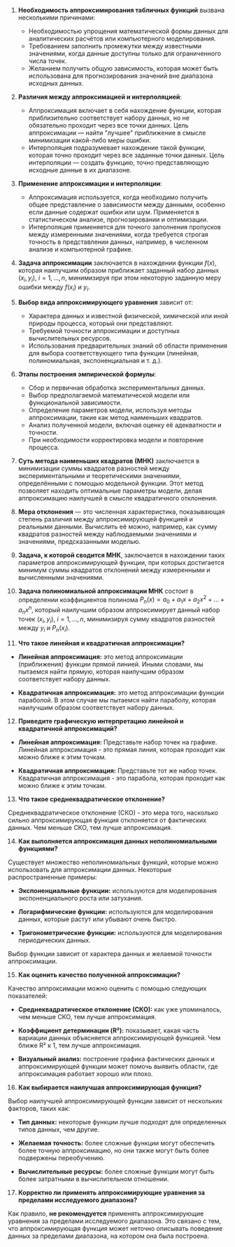 1. **Необходимость аппроксимирования табличных функций** вызвана несколькими причинами:
   - Необходимостью упрощения математической формы данных для аналитических расчётов или компьютерного моделирования.
   - Требованием заполнить промежутки между известными значениями, когда данные доступны только для ограниченного числа точек.
   - Желанием получить общую зависимость, которая может быть использована для прогнозирования значений вне диапазона исходных данных.

2. **Различия между аппроксимацией и интерполяцией**:
   - Аппроксимация включает в себя нахождение функции, которая приблизительно соответствует набору данных, но не обязательно проходит через все точки данных. Цель аппроксимации — найти "лучшее" приближение в смысле минимизации какой-либо меры ошибки.
   - Интерполяция подразумевает нахождение такой функции, которая точно проходит через все заданные точки данных. Цель интерполяции — создать функцию, точно представляющую исходные данные в их диапазоне.

3. **Применение аппроксимации и интерполяции**:
   - Аппроксимация используется, когда необходимо получить общее представление о зависимости между данными, особенно если данные содержат ошибки или шум. Применяется в статистическом анализе, прогнозировании и оптимизации.
   - Интерполяция применяется для точного заполнения пропусков между измеренными значениями, когда требуется строгая точность в представлении данных, например, в численном анализе и компьютерной графике.

4. **Задача аппроксимации** заключается в нахождении функции $f(x)$, которая наилучшим образом приближает заданный набор данных $(x_i, y_i)$, $i = 1, \ldots, n$, минимизируя при этом некоторую заданную меру ошибки между $f(x_i)$ и $y_i$.

5. **Выбор вида аппроксимирующего уравнения** зависит от:
   - Характера данных и известной физической, химической или иной природы процесса, который они представляют.
   - Требуемой точности аппроксимации и доступных вычислительных ресурсов.
   - Использования предварительных знаний об области применения для выбора соответствующего типа функции (линейная, полиномиальная, экспоненциальная и т. д.).

6. **Этапы построения эмпирической формулы**:
   - Сбор и первичная обработка экспериментальных данных.
   - Выбор предполагаемой математической модели или функциональной зависимости.
   - Определение параметров модели, используя методы аппроксимации, такие как метод наименьших квадратов.
   - Анализ полученной модели, включая оценку её адекватности и точности.
   - При необходимости корректировка модели и повторение процесса.

7. **Суть метода наименьших квадратов (МНК)** заключается в минимизации суммы квадратов разностей между экспериментальными и теоретическими значениями, определёнными с помощью модельной функции. Этот метод позволяет находить оптимальные параметры модели, делая аппроксимацию наилучшей в смысле квадратичного отклонения.

8. **Мера отклонения** — это численная характеристика, показывающая степень различия между аппроксимирующей функцией и реальными данными. Вычислить её можно, например, как сумму квадратов разностей между наблюдаемыми значениями и значениями, предсказанными моделью.

9. **Задача, к которой сводится МНК**, заключается в нахождении таких параметров аппроксимирующей функции, при которых достигается минимум суммы квадратов отклонений между измеренными и вычисленными значениями.

10. **Задача полиномиальной аппроксимации МНК** состоит в определении коэффициентов полинома $P_n(x) = a_0 + a_1x + a_2x^2 + \ldots + a_nx^n$, который наилучшим образом аппроксимирует данный набор точек $(x_i, y_i)$, $i = 1, \ldots, n$, минимизируя сумму квадратов разностей между $y_i$ и $P_n(x_i)$.

11.  **Что  такое  линейная  и  квадратичная  аппроксимации?**

-   **Линейная  аппроксимация:**  это  метод  аппроксимации  (приближения)  функции  прямой  линией.  Иными  словами,  мы  пытаемся  найти  прямую,  которая  наилучшим  образом  соответствует  набору  данных.
    
-   **Квадратичная  аппроксимация:**  это  метод  аппроксимации  функции  параболой.  В  этом  случае  мы  пытаемся  найти  параболу,  которая  наилучшим  образом  соответствует  набору  данных.
    

12.  **Приведите  графическую  интерпретацию  линейной  и  квадратичной  аппроксимаций?**

-   **Линейная  аппроксимация:**  Представьте  набор  точек  на  графике.  Линейная  аппроксимация  -  это  прямая  линия,  которая  проходит  как  можно  ближе  к  этим  точкам.
    
-   **Квадратичная  аппроксимация:**  Представьте  тот  же  набор  точек.  Квадратичная  аппроксимация  -  это  парабола,  которая  проходит  как  можно  ближе  к  этим  точкам.
    

13.  **Что  такое  среднеквадратическое  отклонение?**

Среднеквадратическое  отклонение  (СКО)  -  это  мера  того,  насколько  сильно  аппроксимирующая  функция  отклоняется  от  фактических  данных.  Чем  меньше  СКО,  тем  лучше  аппроксимация.

14. **Как  выполняется  аппроксимация  данных  неполиномиальными  функциями?**

Существует  множество  неполиномиальных  функций,  которые  можно  использовать  для  аппроксимации  данных.  Некоторые  распространенные  примеры:

-   **Экспоненциальные  функции:**  используются  для  моделирования  экспоненциального  роста  или  затухания.
    
-   **Логарифмические  функции:**  используются  для  моделирования  данных,  которые  растут  или  убывают  очень  быстро.
    
-   **Тригонометрические  функции:**  используются  для  моделирования  периодических  данных.
    

Выбор  функции  зависит  от  характера  данных  и  желаемой  точности  аппроксимации.

15.  **Как  оценить  качество  полученной  аппроксимации?**

Качество  аппроксимации  можно  оценить  с  помощью  следующих  показателей:

-   **Среднеквадратическое  отклонение  (СКО):**  как  уже  упоминалось,  чем  меньше  СКО,  тем  лучше  аппроксимация.
    
-   **Коэффициент  детерминации  (R²):**  показывает,  какая  часть  вариации  данных  объясняется  аппроксимирующей  функцией.  Чем  ближе  R²  к  1,  тем  лучше  аппроксимация.
    
-   **Визуальный  анализ:**  построение  графика  фактических  данных  и  аппроксимирующей  функции  может  помочь  выявить  области,  где  аппроксимация  работает  хорошо  или  плохо.
    

16.  **Как  выбирается  наилучшая  аппроксимирующая  функция?**

Выбор  наилучшей  аппроксимирующей  функции  зависит  от  нескольких  факторов,  таких  как:

-   **Тип  данных:**  некоторые  функции  лучше  подходят  для  определенных  типов  данных,  чем  другие.
    
-   **Желаемая  точность:**  более  сложные  функции  могут  обеспечить  более  точную  аппроксимацию,  но  они  также  могут  быть  более  подвержены  переобучению.
    
-   **Вычислительные  ресурсы:**  более  сложные  функции  могут  быть  более  затратными  в  вычислительном  отношении.
    
17.  **Корректно  ли  применять  аппроксимирующие  уравнения  за  пределами  исследуемого  диапазона?**

Как  правило,  **не  рекомендуется**  применять  аппроксимирующие  уравнения  за  пределами  исследуемого  диапазона.  Это  связано  с  тем,  что  аппроксимирующая  функция  может  неточно  описывать  поведение  данных  за  пределами  диапазона,  на  котором  она  была  построена.